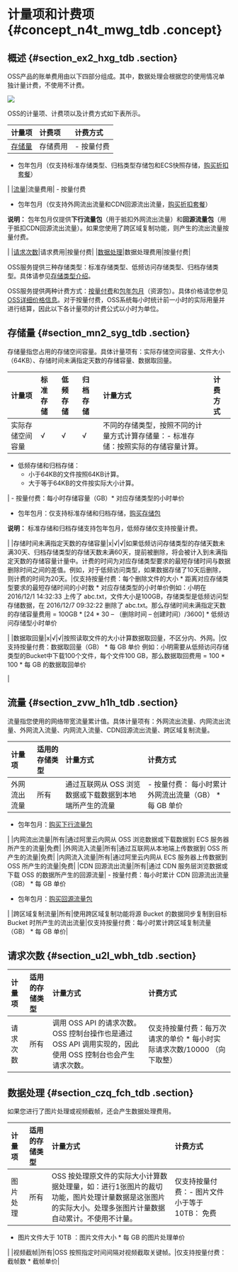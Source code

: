 # 计量项和计费项 {#concept_n4t_mwg_tdb .concept}

## 概述 {#section_ex2_hxg_tdb .section}

OSS产品的账单费用由以下四部分组成。其中，数据处理会根据您的使用情况单独计量计费，不使用不计费。

![](http://static-aliyun-doc.oss-cn-hangzhou.aliyuncs.com/assets/img/4320/1547196571868_zh-CN.png)

OSS的计量项、计费项以及计费方式如下表所示。

|计量项|计费项|计费方式|
|:--|:--|:---|
|[存储量](#section_mn2_syg_tdb)|存储费用| -   按量付费
-   包年包月（仅支持标准存储类型、归档类型存储包和ECS快照存储，[购买折扣套餐](https://common-buy.aliyun.com/?spm=5176.7933691.744462.pay1.53ef6a56kBtzZL/buy#/buy)）

 |
|[流量](#section_zvw_h1h_tdb)|流量费用| -   按量付费
-   包年包月（仅支持外网流出流量和CDN回源流出流量，[购买折扣套餐](https://common-buy.aliyun.com/?spm=5176.7933691.744462.pay1.53ef6a56kBtzZL/buy#/buy)）

 **说明：** 包年包月仅提供**下行流量包**（用于抵扣外网流出流量）和**回源流量包**（用于抵扣CDN回源流出流量）。如果您使用了跨区域复制功能，则产生的流出流量按量付费。

 |
|[请求次数](#section_u2l_wbh_tdb)|请求费用|按量付费|
|[数据处理](#section_czq_fch_tdb)|数据处理费用|按量付费|

OSS服务提供三种存储类型：标准存储类型、低频访问存储类型、归档存储类型。具体请参见[存储类型介绍](../../../../../cn.zh-CN/开发指南/存储类型/存储类型介绍.md#)。

OSS服务提供两种计费方式：[按量付费](cn.zh-CN/计量计费/计费方式/按量付费.md#)和[包年包月](cn.zh-CN/计量计费/计费方式/包年包月/购买资源包.md#)（资源包）。具体价格请您参见[OSS详细价格信息](https://www.aliyun.com/price/product#/oss/detail)。对于按量付费，OSS系统每小时统计前一小时的实际用量并进行结算，因此以下各计量项的计费公式以小时为单位。

## 存储量 {#section_mn2_syg_tdb .section}

存储量指您占用的存储空间容量。具体计量项有：实际存储空间容量、文件大小（64KB）、存储时间未满指定天数的存储容量、数据取回量。

|计量项|标准存储|低频存储|归档存储|计量方式|计费方式|
|:--|:---|:---|:---|:---|:---|
|实际存储空间容量|√|√|√|不同的存储类型，按照不同的计量方式计算存储量：-   标准存储：按照实际的存储容量计算。
-   低频存储和归档存储：
    -   小于64KB的文件按照64KB计算。
    -   大于等于64KB的文件按实际大小计算。

| -   按量付费：每小时存储容量（GB）\* 对应存储类型的小时单价
-   包年包月：仅支持标准存储和归档存储，[购买存储包](https://common-buy.aliyun.com/?spm=5176.7933691.744462.pay1.53ef6a56kBtzZL/buy#/buy)

 **说明：** 标准存储和归档存储支持包年包月，低频存储仅支持按量计费。

 |
|存储时间未满指定天数的存储容量|x|√|√|如果低频访问存储类型的存储天数未满30天、归档存储类型的存储天数未满60天，提前被删除，将会被计入到未满指定天数的存储容量计量中。计费的时间为对应存储类型要求的最短存储时间与数据删除时间之间的差值。例如，对于低频访问类型，如果数据存储了10天后删除，则计费的时间为20天。|仅支持按量付费：每个删除文件的大小 \* 距离对应存储类型要求的最短存储时间的小时数 \* 对应存储类型的小时单价例如：小明在 2016/12/1 14:32:33 上传了 abc.txt，文件大小是100GB，存储类型是低频访问型存储数据，在 2016/12/7 09:32:22 删除了 abc.txt。那么存储时间未满指定天数的存储容量费用 = 100GB \* \[24 \* 30 – （删除时间 – 创建时间）/3600\] \* 低频访问存储型小时单价

|
|数据取回量|x|√|√|按照读取文件的大小计算数据取回量，不区分内、外网。|仅支持按量付费：数据取回量（GB） \* 每 GB 单价 例如：小明需要从低频访问存储类型的Bucket中下载100个文件，每个文件100 GB，那么数据取回费用 = 100 \* 100 \* 每 GB 的数据取回单价

|

## 流量 {#section_zvw_h1h_tdb .section}

流量指您使用的网络带宽流量累计值。具体计量项有：外网流出流量、内网流出流量、外网流入流量、内网流入流量、CDN回源流出流量、跨区域复制流量。

|计量项|适用的存储类型|计量方式|计费方式|
|:--|:------|:---|:---|
|外网流出流量|所有|通过互联网从 OSS 浏览数据或下载数据到本地端所产生的流量| -   按量付费： 每小时累计外网流出流量（GB） \* 每 GB 单价
-   包年包月：[购买下行流量包](https://common-buy.aliyun.com/?spm=5176.7933691.744462.pay1.53ef6a56kBtzZL/buy#/buy)

 |
|内网流出流量|所有|通过阿里云内网从 OSS 浏览数据或下载数据到 ECS 服务器所产生的流量|免费|
|外网流入流量|所有|通过互联网从本地端上传数据到 OSS 所产生的流量|免费|
|内网流入流量|所有|通过阿里云内网从 ECS 服务器上传数据到 OSS 所产生的流量|免费|
|CDN 回源流出流量|所有|通过 CDN 服务层浏览数据或下载 OSS 的数据所产生的回源流量| -   按量付费：每小时累计 CDN 回源流出流量（GB） \* 每 GB 单价
-   包年包月：[购买回源流量包](https://common-buy.aliyun.com/?spm=5176.7933691.744462.pay1.53ef6a56kBtzZL/buy#/buy)

 |
|跨区域复制流量|所有|使用跨区域复制功能将源 Bucket 的数据同步复制到目标 Bucket 时所产生的流出流量|仅支持按量付费：每小时累计跨区域复制流量（GB） \* 每 GB 单价|

## 请求次数 {#section_u2l_wbh_tdb .section}

|计量项|适用的存储类型|计量方式|计费方式|
|:--|:------|:---|:---|
|请求次数|所有|调用 OSS API 的请求次数。OSS 控制台操作也是通过 OSS API 调用实现的，因此使用 OSS 控制台也会产生请求次数。|仅支持按量付费：每万次请求的单价 \* 每小时实际请求次数/10000 （向下取整）|

## 数据处理 {#section_czq_fch_tdb .section}

如果您进行了图片处理或视频截帧，还会产生数据处理费用。

|计量项|适用的存储类型|计量方式|计费方式|
|:--|:------|:---|:---|
|图片处理|所有|OSS 按处理原文件的实际大小计算数据处理量，如：进行1张图片的裁切功能，图片处理计量数据是这张图片的实际大小。处理多张图片计量数据自动累计。不使用不计量。|仅支持按量付费：-   图片文件小于等于 10TB： 免费
-   图片文件大于 10TB ：图片文件大小 \* 每 GB 的图片处理单价

|
|视频截帧|所有|OSS 按照指定时间间隔对视频截取关键帧。|仅支持按量付费：截帧数 \* 截帧单价|


